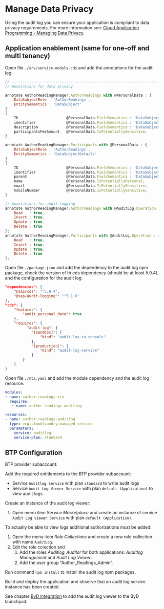 # Manage Data Privacy

Using the audit log you can ensure your application is compliant to data privacy requirements.
For more information see: [Cloud Application Programming - Managing Data Privacy](https://cap.cloud.sap/docs/guides/data-privacy).

## Application enablement (same for one-off and multi tenancy)

Open file `./srv/service-models.cds` and add the annotations for the audit log:
```javascript
// -------------------------------------------------------------------------------
// Annotations for data privacy

annotate AuthorReadingManager.AuthorReadings with @PersonalData : {
    DataSubjectRole : 'AuthorReadings',
    EntitySemantics : 'DataSubject'
}
{
    ID                      @PersonalData.FieldSemantics : 'DataSubjectID';
    identifier              @PersonalData.FieldSemantics : 'DataSubjectID'; 
    description             @PersonalData.FieldSemantics : 'DataSubjectID';       
    participantsFeeAmount   @PersonalData.IsPotentiallySensitive;
}

annotate AuthorReadingManager.Participants with @PersonalData : {
    DataSubjectRole : 'AuthorReadings',
    EntitySemantics : 'DataSubjectDetails'
}
{
    ID                      @PersonalData.FieldSemantics : 'DataSubjectID';
    identifier              @PersonalData.FieldSemantics : 'DataSubjectID'; 
    parent                  @PersonalData.FieldSemantics : 'DataSubjectID';
    name                    @PersonalData.IsPotentiallyPersonal;
    email                   @PersonalData.IsPotentiallySensitive;
    mobileNumber            @PersonalData.IsPotentiallySensitive;
}

// Annotations for audit logging
annotate AuthorReadingManager.AuthorReadings with @AuditLog.Operation : {
    Read   : true,
    Insert : true,
    Update : true,
    Delete : true
};
annotate AuthorReadingManager.Participants with @AuditLog.Operation : {
    Read   : true,
    Insert : true,
    Update : true,
    Delete : true
};
```

Open file `./package.json` and add the dependency to the audit log npm package, check the version of th cds dependency (should be at least 5.9.4), and the configuration for the audit log:
```json
"dependencies": {
    "@sap/cds": "^5.9.4",
    "@sap/audit-logging": "^5.1.0"
},
"cds": {
    "features": {
        "audit_personal_data": true
    },
    "requires": {
          "audit-log": {
            "[sandbox]": {
                "kind": "audit-log-to-console"
            },
            "[production]": {
                "kind": "audit-log-service"
            }
        }
    }
}
```

Open file `./mta.yaml` and add the module dependency and the audit log resource.
```yml
modules:
- name: author-readings-srv
  requires:
   - name: author-readings-auditlog

resources:
- name: author-readings-auditlog
  type: org.cloudfoundry.managed-service
  parameters:
    service: auditlog
    service-plan: standard 
```

## BTP Configuration

BTP provider subaccount:

Add the required entitlements to the BTP provider subaccount:
- Service `Auditlog Service` with plan `standard` to write audit logs
- Service `Audit Log Viewer Service` with plan `default (Application)` to view audit logs

Create an instance of the audit log viewer:
1. Open menu item *Service Marketplace* and create an instance of service `Audit Log Viewer Service` with plan `default (Application)`.

To actually be able to view logs additional authorizations must be added:
1. Open the menu item *Role Collections* and create a new role collection with name `AuditLog`.
2. Edit the role colection and 
    1. Add the roles *Auditlog_Auditor* for both applications: *Auditlog Management* and *Audit Log Viewer*.
    2. Add the user group "Author_Readings_Admin".

Run command `npm install` to install the audit log npm packages. 

Build and deploy the application and observe that an audit log service instance has been created.

See chapter [ByD Integration](../04-byd-integration/index.md) to add the audit log viewer to the ByD launchpad.
